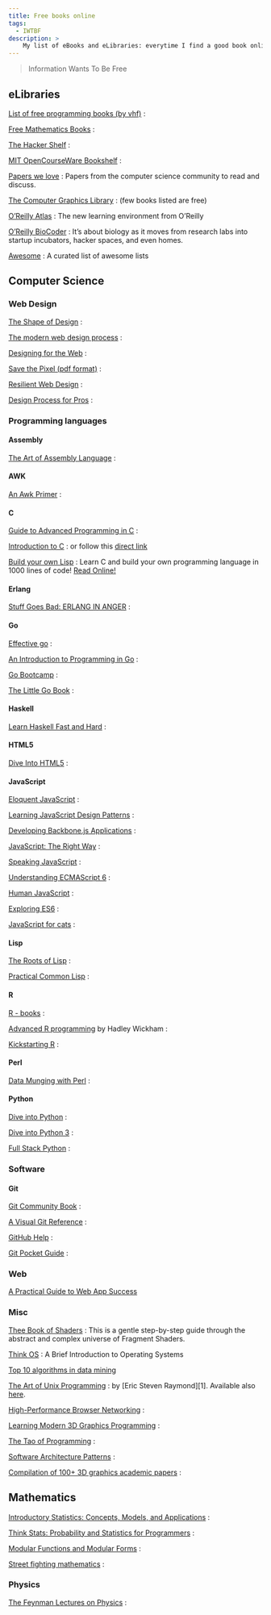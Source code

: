 ```yaml
---
title: Free books online
tags:
  - IWTBF
description: >
    My list of eBooks and eLibraries: everytime I find a good book online I add it to the list.
---
```


> Information Wants To Be Free

## eLibraries

[List of free programming books (by vhf)](https://github.com/vhf/free-programming-books)
: &nbsp;

[Free Mathematics Books](http://www.e-booksdirectory.com/mathematics.php)
: &nbsp;

[The Hacker Shelf](http://hackershelf.com/)
: &nbsp;

[MIT OpenCourseWare Bookshelf](http://mitopencourseware.wordpress.com/ocw-bookshelf/)
: &nbsp;

[Papers we love](https://github.com/papers-we-love/papers-we-love)
: Papers from the computer science community to read and discuss.


[The Computer Graphics Library](http://fabiensanglard.net/Computer_Graphics_Principles_and_Practices/index.php)
: (few books listed are free)

[O’Reilly Atlas](http://chimera.labs.oreilly.com/)
: The new learning environment from O’Reilly

[O’Reilly BioCoder](http://www.oreilly.com/biocoder/)
: It’s about biology as it moves from research labs into startup incubators, hacker spaces, and even homes.

[Awesome](https://github.com/sindresorhus/awesome)
: A curated list of awesome lists

## Computer Science

### Web Design

[The Shape of Design](https://shapeofdesignbook.com/)
: &nbsp;

[The modern web design process](https://ebooks.webflow.com/ebook/the-modern-web-design-process)
: &nbsp;

[Designing for the Web](https://designingfortheweb.co.uk/)
: &nbsp;

[Save the Pixel (pdf format)](http://benhunt.com/wp-content/uploads/2015/01/STP2-1d.pdf)
: &nbsp;

[Resilient Web Design](https://resilientwebdesign.com/)
: &nbsp;

[Design Process for Pros](https://www.netguru.com/design-process)
: &nbsp;

### Programming languages

#### Assembly

[The Art of Assembly Language](http://www.ic.unicamp.br/~pannain/mc404/aulas/pdfs/Art%20Of%20Intel%20x86%20Assembly.pdf)
: &nbsp;

#### AWK

[An Awk Primer](https://en.m.wikibooks.org/wiki/An_Awk_Primer)
: &nbsp;

#### C

[Guide to Advanced Programming in C](http://pfacka.binaryparadise.com/articles/guide-to-advanced-programming-in-C.html)
: &nbsp;

[Introduction to C](http://charliethe.ninja/2015/05/29/intro_to_c.html)
: or follow this [direct link](http://charliethe.ninja/slideshow/english/introtoc.html#1)

[Build your own Lisp](http://www.buildyourownlisp.com/)
: Learn C and build your own programming language in 1000 lines of code! [Read Online!](http://www.buildyourownlisp.com/contents)

#### Erlang

[Stuff Goes Bad: ERLANG IN ANGER](http://www.erlang-in-anger.com/)
: &nbsp;

#### Go

[Effective go](http://golang.org/doc/effective_go.html)
: &nbsp;

[An Introduction to Programming in Go](http://www.golang-book.com/)
: &nbsp;

[Go Bootcamp](http://www.golangbootcamp.com/book)
: &nbsp;

[The Little Go Book](http://openmymind.net/The-Little-Go-Book/)
: &nbsp;

#### Haskell

[Learn Haskell Fast and Hard](http://yannesposito.com/Scratch/en/blog/Haskell-the-Hard-Way/)
: &nbsp;

#### HTML5

[Dive Into HTML5](http://diveintohtml5.info/)
: &nbsp;

#### JavaScript

[Eloquent JavaScript](http://eloquentjavascript.net/)
: &nbsp;

[Learning JavaScript Design Patterns](http://addyosmani.com/resources/essentialjsdesignpatterns/book/)
: &nbsp;

[Developing Backbone.js Applications](http://addyosmani.github.io/backbone-fundamentals/)
: &nbsp;

[JavaScript: The Right Way](http://jstherightway.org/)
: &nbsp;

[Speaking JavaScript](http://speakingjs.com/es5/)
: &nbsp;

[Understanding ECMAScript 6](https://github.com/nzakas/understandinges6)
: &nbsp;

[Human JavaScript](http://read.humanjavascript.com/)
: &nbsp;

[Exploring ES6](http://exploringjs.com/es6/)
: &nbsp;

[JavaScript for cats](http://jsforcats.com/)
: &nbsp;

#### Lisp

[The Roots of Lisp](http://www.cs.uml.edu/ecg/pub/uploads/OPLspr09/genesis-of-lisp-jmc.pdf)
: &nbsp;

[Practical Common Lisp](http://www.gigamonkeys.com/book/)
: &nbsp;

#### R

[R - books](http://www.r-project.org/doc/bib/R-books.html)
: &nbsp;

[Advanced R programming](http://adv-r.had.co.nz/) by Hadley Wickham
: &nbsp;

[Kickstarting R](https://cran.r-project.org/doc/contrib/Lemon-kickstart/index.html)
: &nbsp;

#### Perl

[Data Munging with Perl](http://perlhacks.com/dmp.pdf)
: &nbsp;

#### Python

[Dive into Python](http://www.diveintopython.net/)
: &nbsp;

[Dive into Python 3](http://www.diveintopython3.net/)
: &nbsp;

[Full Stack Python](http://www.fullstackpython.com/)
: &nbsp;

### Software

#### Git

[Git Community Book](http://git-scm.com/)
: &nbsp;

[A Visual Git Reference](http://marklodato.github.io/visual-git-guide/index-en.html)
: &nbsp;

[GitHub Help](https://help.github.com/)
: &nbsp;

[Git Pocket Guide](http://chimera.labs.oreilly.com/books/1230000000561/index.html)
: &nbsp;

### Web

[A Practical Guide to Web App Success](http://webappsuccess.com/)

### Misc

[Thee Book of Shaders](http://thebookofshaders.com/)
: This is a gentle step-by-step guide through the abstract and complex universe of Fragment Shaders.

[Think OS](http://www.greenteapress.com/thinkos/index.html)
: A Brief Introduction to Operating Systems

[Top 10 algorithms in data mining](http://www.cs.uvm.edu/~icdm/algorithms/10Algorithms-08.pdf)

[The Art of Unix Programming](http://www.catb.org/esr/writings/taoup/html/index.html)
: by [Eric Steven Raymond][1]. Available also [here](http://www.faqs.org/docs/artu/index.html).

[High-Performance Browser Networking](http://chimera.labs.oreilly.com/books/1230000000545/index.html)
: &nbsp;

[Learning Modern 3D Graphics Programming](http://www.arcsynthesis.org/gltut/)
: &nbsp;

[The Tao of Programming](http://www.mit.edu/~xela/tao.html)
: &nbsp;

[Software Architecture Patterns](http://www.oreilly.com/programming/free/files/software-architecture-patterns.pdf)
: &nbsp;

[Compilation of 100+ 3D graphics academic papers](https://rivten.github.io/2018/08/03/graphics-article-list.html)
: &nbsp;

## Mathematics

[Introductory Statistics: Concepts, Models, and Applications](http://www.psychstat.missouristate.edu/introbook/sbk00.htm)
: &nbsp;

[Think Stats: Probability and Statistics for Programmers](http://greenteapress.com/thinkstats/)
: &nbsp;

[Modular Functions and Modular Forms](http://www.jmilne.org/math/CourseNotes/mf.html)
: &nbsp;

[Street fighting mathematics](http://mitpress.mit.edu/sites/default/files/titles/content/9780262514293_Creative_Commons_Edition.pdf)
: &nbsp;

### Physics

[The Feynman Lectures on Physics](http://www.feynmanlectures.caltech.edu/)
: &nbsp;

